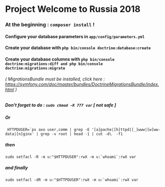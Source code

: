 Project Welcome to Russia 2018
=======

### At the beginning :  ``` composer install ```  !

#### Configure your database parameters in ``` app/config/parameters.yml ```

#### Create your database with ``` php bin/console doctrine:database:create ```

#### Create your database columns with ``` php bin/console doctrine:migrations:diff and php bin/console doctrine:migrations:migrate ``` 
###### ( MigrationsBundle must be installed, click here : https://symfony.com/doc/master/bundles/DoctrineMigrationsBundle/index.html )

##### Don't forget to do : ``` sudo chmod -R 777 var ``` [ not safe ]

##### Or

``` HTTPDUSER=`ps axo user,comm | grep -E '[a]pache|[h]ttpd|[_]www|[w]ww-data|[n]ginx' | grep -v root | head -1 | cut -d\  -f1```

##### then

``` sudo setfacl -R -m u:"$HTTPDUSER":rwX -m u:`whoami`:rwX var ```

##### and finally

``` sudo setfacl -dR -m u:"$HTTPDUSER":rwX -m u:`whoami`:rwX var ```


